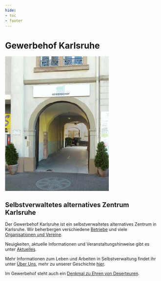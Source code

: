 ```yaml
---
hide:
- toc
- footer
---
```


# Gewerbehof Karlsruhe

![Bild des Eingangs zum Gewerbehof <](img/eingang.jpg)

## Selbstverwaltetes alternatives Zentrum Karlsruhe

Der Gewerbehof Karlsruhe ist ein selbstverwaltetes alternatives Zentrum
in Karlsruhe. Wir beherbergen verschiedene [Betriebe](betriebe) und viele
[Organisationen und Vereine](organisationen).

Neuigkeiten, aktuelle Informationen und Veranstaltungshinweise gibt es unter [Aktuelles](aktuelles). 

Mehr Informationen zum Leben und Arbeiten in Selbstverwaltung findet ihr unter [Über Uns](ueber-uns),
mehr zu unserer Geschichte [hier](geschichte).

Im Gewerbehof steht auch ein [Denkmal zu Ehren von Deserteuren](deserteursdenkmal).
